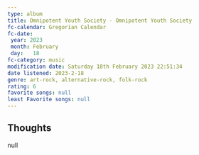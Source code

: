 ```yaml
---
type: album 
title: Omnipotent Youth Society - Omnipotent Youth Society
fc-calendar: Gregorian Calendar
fc-date: 
 year: 2023
 month: February
 day:   18
fc-category: music
modification date: Saturday 18th February 2023 22:51:34
date listened: 2023-2-18 
genre: art-rock, alternative-rock, folk-rock
rating: 6
favorite songs: null
least Favorite songs: null
---
```

## Thoughts

null